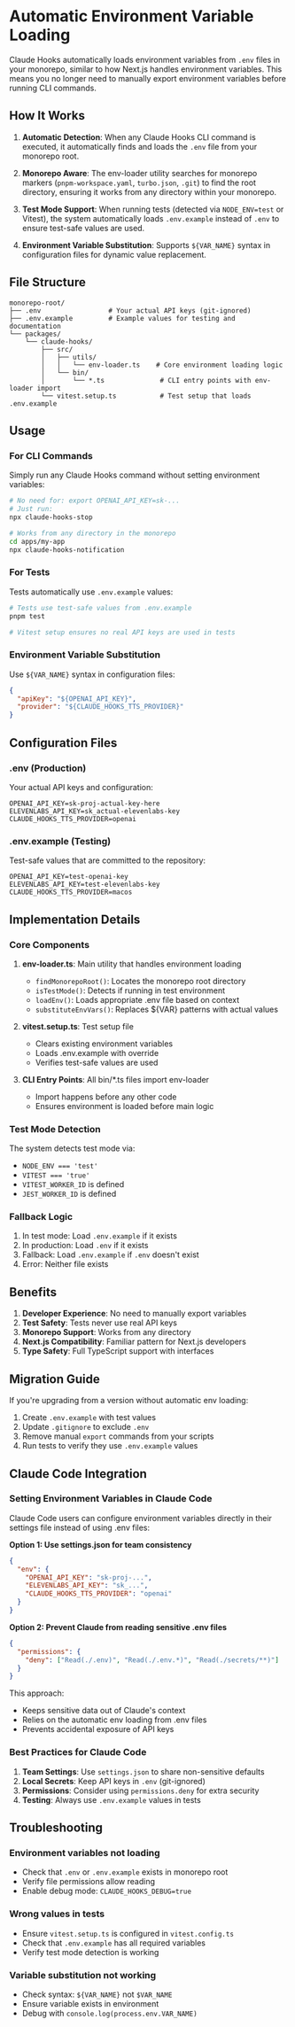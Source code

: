 # Automatic Environment Variable Loading

Claude Hooks automatically loads environment variables from `.env` files in your monorepo, similar to how Next.js handles environment variables. This means you no longer need to manually export environment variables before running CLI commands.

## How It Works

1. **Automatic Detection**: When any Claude Hooks CLI command is executed, it automatically finds and loads the `.env` file from your monorepo root.

2. **Monorepo Aware**: The env-loader utility searches for monorepo markers (`pnpm-workspace.yaml`, `turbo.json`, `.git`) to find the root directory, ensuring it works from any directory within your monorepo.

3. **Test Mode Support**: When running tests (detected via `NODE_ENV=test` or Vitest), the system automatically loads `.env.example` instead of `.env` to ensure test-safe values are used.

4. **Environment Variable Substitution**: Supports `${VAR_NAME}` syntax in configuration files for dynamic value replacement.

## File Structure

```
monorepo-root/
├── .env                 # Your actual API keys (git-ignored)
├── .env.example         # Example values for testing and documentation
└── packages/
    └── claude-hooks/
        ├── src/
        │   ├── utils/
        │   │   └── env-loader.ts    # Core environment loading logic
        │   └── bin/
        │       └── *.ts              # CLI entry points with env-loader import
        └── vitest.setup.ts           # Test setup that loads .env.example
```

## Usage

### For CLI Commands

Simply run any Claude Hooks command without setting environment variables:

```bash
# No need for: export OPENAI_API_KEY=sk-...
# Just run:
npx claude-hooks-stop

# Works from any directory in the monorepo
cd apps/my-app
npx claude-hooks-notification
```

### For Tests

Tests automatically use `.env.example` values:

```bash
# Tests use test-safe values from .env.example
pnpm test

# Vitest setup ensures no real API keys are used in tests
```

### Environment Variable Substitution

Use `${VAR_NAME}` syntax in configuration files:

```json
{
  "apiKey": "${OPENAI_API_KEY}",
  "provider": "${CLAUDE_HOOKS_TTS_PROVIDER}"
}
```

## Configuration Files

### .env (Production)

Your actual API keys and configuration:

```env
OPENAI_API_KEY=sk-proj-actual-key-here
ELEVENLABS_API_KEY=sk_actual-elevenlabs-key
CLAUDE_HOOKS_TTS_PROVIDER=openai
```

### .env.example (Testing)

Test-safe values that are committed to the repository:

```env
OPENAI_API_KEY=test-openai-key
ELEVENLABS_API_KEY=test-elevenlabs-key
CLAUDE_HOOKS_TTS_PROVIDER=macos
```

## Implementation Details

### Core Components

1. **env-loader.ts**: Main utility that handles environment loading
   - `findMonorepoRoot()`: Locates the monorepo root directory
   - `isTestMode()`: Detects if running in test environment
   - `loadEnv()`: Loads appropriate .env file based on context
   - `substituteEnvVars()`: Replaces ${VAR} patterns with actual values

2. **vitest.setup.ts**: Test setup file
   - Clears existing environment variables
   - Loads .env.example with override
   - Verifies test-safe values are used

3. **CLI Entry Points**: All bin/\*.ts files import env-loader
   - Import happens before any other code
   - Ensures environment is loaded before main logic

### Test Mode Detection

The system detects test mode via:

- `NODE_ENV === 'test'`
- `VITEST === 'true'`
- `VITEST_WORKER_ID` is defined
- `JEST_WORKER_ID` is defined

### Fallback Logic

1. In test mode: Load `.env.example` if it exists
2. In production: Load `.env` if it exists
3. Fallback: Load `.env.example` if `.env` doesn't exist
4. Error: Neither file exists

## Benefits

1. **Developer Experience**: No need to manually export variables
2. **Test Safety**: Tests never use real API keys
3. **Monorepo Support**: Works from any directory
4. **Next.js Compatibility**: Familiar pattern for Next.js developers
5. **Type Safety**: Full TypeScript support with interfaces

## Migration Guide

If you're upgrading from a version without automatic env loading:

1. Create `.env.example` with test values
2. Update `.gitignore` to exclude `.env`
3. Remove manual `export` commands from your scripts
4. Run tests to verify they use `.env.example` values

## Claude Code Integration

### Setting Environment Variables in Claude Code

Claude Code users can configure environment variables directly in their settings file instead of using .env files:

**Option 1: Use settings.json for team consistency**

```json
{
  "env": {
    "OPENAI_API_KEY": "sk-proj-...",
    "ELEVENLABS_API_KEY": "sk_...",
    "CLAUDE_HOOKS_TTS_PROVIDER": "openai"
  }
}
```

**Option 2: Prevent Claude from reading sensitive .env files**

```json
{
  "permissions": {
    "deny": ["Read(./.env)", "Read(./.env.*)", "Read(./secrets/**)"]
  }
}
```

This approach:

- Keeps sensitive data out of Claude's context
- Relies on the automatic env loading from .env files
- Prevents accidental exposure of API keys

### Best Practices for Claude Code

1. **Team Settings**: Use `settings.json` to share non-sensitive defaults
2. **Local Secrets**: Keep API keys in `.env` (git-ignored)
3. **Permissions**: Consider using `permissions.deny` for extra security
4. **Testing**: Always use `.env.example` values in tests

## Troubleshooting

### Environment variables not loading

- Check that `.env` or `.env.example` exists in monorepo root
- Verify file permissions allow reading
- Enable debug mode: `CLAUDE_HOOKS_DEBUG=true`

### Wrong values in tests

- Ensure `vitest.setup.ts` is configured in `vitest.config.ts`
- Check that `.env.example` has all required variables
- Verify test mode detection is working

### Variable substitution not working

- Check syntax: `${VAR_NAME}` not `$VAR_NAME`
- Ensure variable exists in environment
- Debug with `console.log(process.env.VAR_NAME)`
